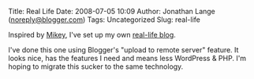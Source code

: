 Title: Real Life
Date: 2008-07-05 10:09
Author: Jonathan Lange (noreply@blogger.com)
Tags: Uncategorized
Slug: real-life

Inspired by [Mikey](http://mikeylynch.blogspot.com), I've set up my own
[real-life blog](http://life.mumak.net).  
  
I've done this one using Blogger's "upload to remote server" feature. It
looks nice, has the features I need and means less WordPress & PHP. I'm
hoping to migrate this sucker to the same technology.

